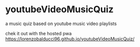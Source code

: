 # youtubeVideoMusicQuiz
a music quiz based on youtube music video playlists

chek it out with the hosted pwa
https://lorenzobalducci96.github.io/youtubeVideoMusicQuiz/
